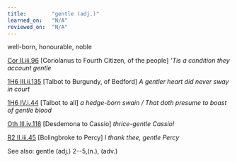 ```yaml
---
title:        "gentle (adj.)"
learned_on:   "N/A"
reviewed_on:  "N/A"
---
```


well-born, honourable, noble

[Cor II.iii.96](https://www.shakespeareswords.com/Public/Play.aspx?Act=2&Scene=3&WorkId=3#122244) \[Coriolanus to Fourth Citizen, of the people\] *’Tis a condition they account gentle*

[1H6 III.ii.135](https://www.shakespeareswords.com/Public/Play.aspx?Act=3&Scene=2&WorkId=25#202845) \[Talbot to Burgundy, of Bedford\] *A gentler heart did never sway in court*

[1H6 IV.i.44](https://www.shakespeareswords.com/Public/Play.aspx?Act=4&Scene=1&WorkId=25#203098) \[Talbot to all\] *a hedge-born swain / That doth presume to boast of gentle blood*

[Oth III.iv.118](https://www.shakespeareswords.com/Public/Play.aspx?Act=3&Scene=4&WorkId=9#144325) \[Desdemona to Cassio\] *thrice-gentle Cassio!*

[R2 II.iii.45](https://www.shakespeareswords.com/Public/Play.aspx?Act=2&Scene=3&WorkId=22#191227) \[Bolingbroke to Percy\] *I thank thee, gentle Percy*

See also: gentle (adj.) 2--5,(n.), (adv.)
